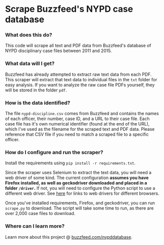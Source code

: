 # Scrape Buzzfeed's NYPD case database
### What does this do?
This code will scrape all text and PDF data from Buzzfeed's database of NYPD disciplinary case files between 2011 and 2015.

### What data will I get?
Buzzfeed has already attempted to extract raw text data from each PDF. This scraper will extract that text data to individual files in the `txt` folder for easy analysis. If you want to analyze the raw case file PDFs yourself, they will be stored in the folder `pdf`.

### How is the data identified?
The file `nypd-discipline.csv` comes from Buzzfeed and contains the names of each officer, their number, case ID,  and a URL to their case file. Each case file has it's own numerical identifier (found at the end of the URL), which I've used as the filename for the scraped text and PDF data. Please reference that CSV file if you need to match a scraped file to a specific officer.

### How do I configure and run the scraper?
Install the requirements using `pip install -r requirements.txt`.

Since the scraper uses Selenium to extract the text data, you will need a web driver of some kind. The current configuration **assumes you have Firefox installed, as well as geckodriver downloaded and placed in a folder `/driver`.** If not, you will need to configure the Python script to use a different web driver. See [here](https://www.seleniumhq.org/download/) for links to web drivers for different browsers.

Once you've installed requirements, Firefox, and geckodriver, you can run `scrape.py` to download. The script will take some time to run, as there are over 2,000 case files to download.

### Where can I learn more?
Learn more about this project @ [buzzfeed.com/nypddatabase](buzzfeed.com/nypddatabase).
